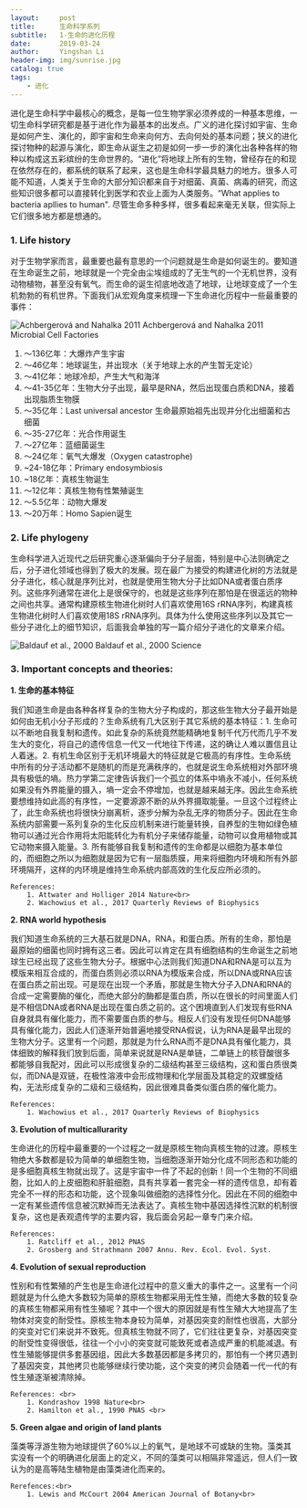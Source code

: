 ```yaml
---
layout:     post
title:      生命科学系列
subtitle:   1-生命的进化历程
date:       2019-03-24
author:     Yingshan Li
header-img: img/sunrise.jpg
catalog: true
tags:
    - 进化
---
```


进化是生命科学中最核心的概念，是每一位生物学家必须养成的一种基本思维，一切生命科学研究都是基于进化作为最基本的出发点。广义的进化探讨如宇宙、生命是如何产生、演化的，即宇宙和生命来向何方、去向何处的基本问题；狭义的进化探讨物种的起源与演化，即生命从诞生之初是如何一步一步的演化出各种各样的物种以构成这五彩缤纷的生命世界的。“进化”将地球上所有的生物，曾经存在的和现在依然存在的，都系统的联系了起来，这也是生命科学最具魅力的地方。很多人可能不知道，人类关于生命的大部分知识都来自于对细菌、真菌、病毒的研究，而这些知识很多都可以直接转化到医学和农业上面为人类服务。“What applies to bacteria apllies to human". 尽管生命多种多样，很多看起来毫无关联，但实际上它们很多地方都是想通的。

### 1. Life history

对于生物学家而言，最重要也最有意思的一个问题就是生命是如何诞生的。要知道在生命诞生之前，地球就是一个完全由尘埃组成的了无生气的一个无机世界，没有动物植物，甚至没有氧气。而生命的诞生彻底地改造了地球，让地球变成了一个生机勃勃的有机世界。下面我们从宏观角度来梳理一下生命进化历程中一些最重要的事件：

![Achbergerová and Nahalka 2011](https://i.imgur.com/C4vxos9.jpg)
Achbergerová and Nahalka 2011 Microbial Cell Factories

1. ～136亿年：大爆炸产生宇宙
2. ～46亿年：地球诞生，并出现水（关于地球上水的产生暂无定论）
3. ～41亿年：地球冷却，产生大气和海洋
4. ～41-35亿年：生物大分子出现，最早是RNA，然后出现蛋白质和DNA，接着出现脂质生物膜
5. ～35亿年：Last universal ancestor 生命最原始祖先出现并分化出细菌和古细菌
6. ～35-27亿年：光合作用诞生
7. ～27亿年：蓝细菌诞生
8. ～24亿年：氧气大爆发（Oxygen catastrophe)
9. ~24-18亿年：Primary endosymbiosis
10. ~18亿年：真核生物诞生
11. ～12亿年：真核生物有性繁殖诞生
12. ～5.5亿年：动物大爆发
13. ～20万年：Homo Sapien诞生

### 2. Life phylogeny

生命科学进入近现代之后研究重心逐渐偏向于分子层面，特别是中心法则确定之后，分子进化领域也得到了极大的发展。现在最广为接受的构建进化树的方法就是分子进化，核心就是序列比对，也就是使用生物大分子比如DNA或者蛋白质序列。这些序列通常在进化上是很保守的，也就是这些序列在那怕是在很遥远的物种之间也共享。通常构建原核生物进化树时人们喜欢使用16S rRNA序列，构建真核生物进化树时人们喜欢使用18S rRNA序列。具体为什么使用这些序列以及其它一些分子进化上的细节知识，后面我会单独的写一篇介绍分子进化的文章来介绍。

![Baldauf et al., 2000](https://i.imgur.com/khVk1Dd.jpg)
Baldauf et al., 2000 Science

### 3. Important concepts and theories:

**1. 生命的基本特征**

我们知道生命是由各种各样复杂的生物大分子构成的，那这些生物大分子最开始是如何由无机小分子形成的？生命系统有几大区别于其它系统的基本特征：1. 生命可以不断地自我复制和遗传。如此复杂的系统竟然能精确地复制千代万代而几乎不发生大的变化，将自己的遗传信息一代又一代地往下传递，这的确让人难以置信且让人着迷。2. 有机生命区别于无机环境最大的特征就是它极高的有序性。生命系统中所有的分子活动都不是随机的而是充满秩序的，也就是说生命系统相对外部环境具有极低的墒。热力学第二定律告诉我们一个孤立的体系中墒永不减小，任何系统如果没有外界能量的摄入，墒一定会不停增加，也就是越来越无序。因此生命系统要想维持如此高的有序性，一定要源源不断的从外界摄取能量。一旦这个过程终止了，此生命系统也将很快分崩离析，逐步分解为杂乱无序的物质分子。因此在生命系统内部需要一系列复杂的生化反应机制来进行能量转换，自养型的生物如绿色植物可以通过光合作用将太阳能转化为有机分子来储存能量，动物可以食用植物或其它动物来摄入能量。3. 所有能够自我复制和遗传的生命都是以细胞为基本单位的，而细胞之所以为细胞就是因为它有一层脂质膜，用来将细胞内环境和所有外部环境隔开，这样的内环境是维持生命系统内部高效的生化反应所必须的。

	References:
		1. Attwater and Holliger 2014 Nature<br>
		2. Wachowius et al., 2017 Quarterly Reviews of Biophysics

**2. RNA world hypothesis**
	
我们知道生命系统的三大基石就是DNA，RNA，和蛋白质。所有的生命，那怕是最原始的细菌也同时拥有这三者。因此可以肯定在具有细胞结构的生命诞生之前地球生已经出现了这些生物大分子。根据中心法则我们知道DNA和RNA是可以互为模版来相互合成的，而蛋白质则必须以RNA为模版来合成，所以DNA或RNA应该在蛋白质之前出现。可是现在出现一个矛盾，那就是生物大分子入DNA和RNA的合成一定需要酶的催化，而绝大部分的酶都是蛋白质，所以在很长的时间里面人们是不相信DNA或者RNA是出现在蛋白质之前的。这个困境直到人们发现有些RNA自身就具有催化能力，而不需要蛋白质的参与。相反人们没有发现任何DNA能够具有催化能力，因此人们逐渐开始普遍地接受RNA假说，认为RNA是最早出现的生物大分子。这里有一个问题，那就是为什么RNA而不是DNA具有催化能力，具体细致的解释我们放到后面，简单来说就是RNA是单链，二单链上的核苷酸很多都能够自我配对，因此可以形成很复杂的二级结构甚至三级结构，这和蛋白质很类似，而DNA是双链，在极性溶液中会形成物理和化学层面及其稳定的双螺旋结构，无法形成复杂的二级和三级结构，因此很难具备类似蛋白质的催化能力。
	
	References:
		1. Wachowius et al., 2017 Quarterly Reviews of Biophysics

		
**3. Evolution of multicallurarity**

生命进化的历程中最重要的一个过程之一就是原核生物向真核生物的过渡。原核生物绝大多数都是较为简单的单细胞生物，当细胞逐渐开始分化成不同形态和功能的是多细胞真核生物就出现了。这是宇宙中一件了不起的创新！同一个生物的不同细胞，比如人的上皮细胞和肝脏细胞，具有共享着一套完全一样的遗传信息，却有着完全不一样的形态和功能，这个现象叫做细胞的选择性分化。因此在不同的细胞中一定有某些遗传信息被沉默掉而无法表达了。真核生物中基因选择性沉默的机制很复杂，这也是表观遗传学的主要内容，我后面会另起一章专门来介绍。

	References: 
		1. Ratcliff et al., 2012 PNAS
		2. Grosberg and Strathmann 2007 Annu. Rev. Ecol. Evol. Syst.

**4. Evolution of sexual reproduction**

性别和有性繁殖的产生也是生命进化过程中的意义重大的事件之一。这里有一个问题就是为什么绝大多数较为简单的原核生物都采用无性生殖，而绝大多数的较复杂的真核生物都采用有性生殖呢？其中一个很大的原因就是有性生殖大大地提高了生物体对突变的耐受性。原核生物本身较为简单，对基因突变的耐性也很高，大部分的突变对它们来说并不致死。但真核生物就不同了，它们往往更复杂，对基因突变的耐受性变得很低，往往一个小小的突变就可能致死或者造成严重的机能减退。有性生殖能够提供多套基因组，因此大多数基因都是多拷贝的，那怕有一个拷贝遇到了基因突变，其他拷贝也能够继续行使功能，这个突变的拷贝会随着一代一代的有性生殖逐渐被清除掉。

	References: <br>
		1. Kondrashov 1998 Nature<br>
		2. Hamilton et al., 1990 PNAS <br>

**5. Green algae and origin of land plants**

藻类等浮游生物为地球提供了60%以上的氧气，是地球不可或缺的生物。藻类其实没有一个的明确进化层面上的定义，不同的藻类可以相隔非常遥远，但人们一致认为的是高等陆生植物是由藻类进化而来的。

	Rerefences:<br>
		1. Lewis and McCourt 2004 American Journal of Botany<br>